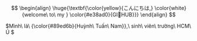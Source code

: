$$
\begin{align}
\huge{\textbf{\color{yellow}{こんにちは,} \color{white}{welcome\ to\ my } \color{#e38ad0}{GI🐥HUB}}}
\end{align}
$$

$Mình\ là\ {\color{#89ed6b}{Huỳnh\ Tuấn\ Nam}},\ sinh\ viên\ trường\ HCM\ Ú $
